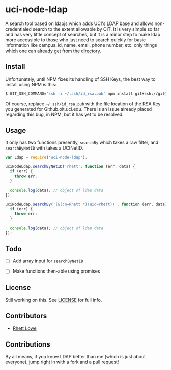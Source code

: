 # uci-node-ldap
A search tool based on [ldapjs](https://github.com/mcavage/node-ldapjs) which adds UCI's LDAP base and allows non-credentialed search to the extent allowable by OIT.
It is very simple so far and has very little concept of searches, but it is a minor step to make ldap more accessible to those who just need to search quickly for basic information like campus_id, name, email, phone number, etc. only things which one can already get from [the directory](http://directory.uci.edu/).

## Install
Unfortunately, until NPM fixes its handling of SSH Keys, the best way to install using NPM is this:


```sh
$ GIT_SSH_COMMAND='ssh -i ~/.ssh/id_rsa.pub' npm install git+ssh://git@github.oit.uci.edu:education/node-ldap.git
```

Of course, replace `~/.ssh/id_rsa.pub` with the file location of the RSA Key you generated for Github.oit.uci.edu.
There is an issue already placed regarding this bug, in NPM, but it has yet to be resolved.


## Usage
It only has two functions presently, `searchBy` which takes a raw filter, and `searchByNetID` with takes a UCINetID.


```js
var Ldap = require('uci-node-ldap');

uciNodeLdap.searchByNetID('rhett', function (err, data) {
  if (err) {
    throw err;
  }
  
  console.log(data); // object of ldap data
});

uciNodeLdap.searchBy('(&(cn=Rhett *)(uid=rhett))', function (err, data) {
  if (err) {
    throw err;
  }
  
  console.log(data); // object of ldap data
});
```

## Todo
- [ ] Add array input for `searchByNetID`
- [ ] Make functions then-able using promises


## License
Still working on this. See [LICENSE](LICENSE) for full info.

## Contributors
- [Rhett Lowe](https://github.oit.uci.edu/rhett)

## Contributions
By all means, if you know LDAP better than me (which is just about everyone), jump right in with a fork and a pull request\! 
